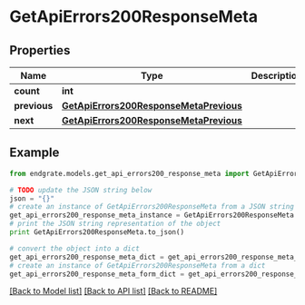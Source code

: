 # GetApiErrors200ResponseMeta


## Properties

Name | Type | Description | Notes
------------ | ------------- | ------------- | -------------
**count** | **int** |  | [optional] 
**previous** | [**GetApiErrors200ResponseMetaPrevious**](GetApiErrors200ResponseMetaPrevious.md) |  | [optional] 
**next** | [**GetApiErrors200ResponseMetaPrevious**](GetApiErrors200ResponseMetaPrevious.md) |  | [optional] 

## Example

```python
from endgrate.models.get_api_errors200_response_meta import GetApiErrors200ResponseMeta

# TODO update the JSON string below
json = "{}"
# create an instance of GetApiErrors200ResponseMeta from a JSON string
get_api_errors200_response_meta_instance = GetApiErrors200ResponseMeta.from_json(json)
# print the JSON string representation of the object
print GetApiErrors200ResponseMeta.to_json()

# convert the object into a dict
get_api_errors200_response_meta_dict = get_api_errors200_response_meta_instance.to_dict()
# create an instance of GetApiErrors200ResponseMeta from a dict
get_api_errors200_response_meta_form_dict = get_api_errors200_response_meta.from_dict(get_api_errors200_response_meta_dict)
```
[[Back to Model list]](../README.md#documentation-for-models) [[Back to API list]](../README.md#documentation-for-api-endpoints) [[Back to README]](../README.md)



